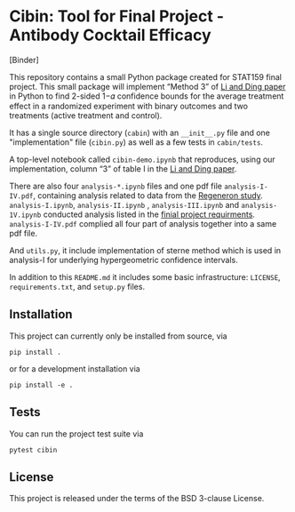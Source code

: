 # Cibin: Tool for Final Project - Antibody Cocktail Efficacy

[Binder]

This repository contains a small Python package created for STAT159 final project. This small package will implement “Method 3” of [Li and Ding paper](https://onlinelibrary.wiley.com/doi/abs/10.1002/sim.6764) in Python to find 2-sided 1−𝛼 confidence bounds for the average treatment effect in a randomized experiment with binary outcomes and two treatments (active treatment and control).

It has a single source directory (`cabin`) with an `__init__.py` file and one "implementation" file (`cibin.py`) as well as a few tests in `cabin/tests`.

A top-level notebook called `cibin-demo.ipynb` that reproduces, using our implementation, column “3” of table I in the [Li and Ding paper](https://onlinelibrary.wiley.com/doi/abs/10.1002/sim.6764).

There are also four `analysis-*.ipynb` files and one pdf file `analysis-I-IV.pdf`, containing analysis related to data from the [Regeneron study](https://investor.regeneron.com/news-releases/news-release-details/phase-3-prevention-trial-showed-81-reduced-risk-symptomatic-sars). `analysis-I.ipynb`, `analysis-II.ipynb` , `analysis-III.ipynb` and `analysis-1V.ipynb` conducted analysis listed in the [finial project requirments](https://ucb-stat-159-s21.github.io/site/Hw/hw08-final-project.html). `analysis-I-IV.pdf` complied all four part of analysis together into a same pdf file.

And `utils.py`, it include implementation of sterne method which is used in analysis-I for underlying hypergeometric confidence intervals.

In addition to this `README.md` it includes some basic infrastructure: `LICENSE`, `requirements.txt`, and `setup.py` files.


## Installation

This project can currently only be installed from source, via

```
pip install .
```

or for a development installation via


```
pip install -e .
```

## Tests

You can run the project test suite via

```
pytest cibin
```

## License

This project is released under the terms of the BSD 3-clause License.
